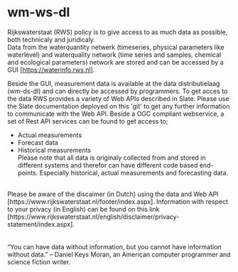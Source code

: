 # wm-ws-dl
Rijkswaterstaat (RWS) policy is to give access to as much data as possible, both technicaly and juridicaly.<br>
Data from the waterquantity netwerk (timeseries, physical parameters like waterlevel) and waterquality network (time series and samples, chemical and ecological parameters) network are stored and can be accessed by a GUI [https://waterinfo.rws.nl].

Beside the GUI, measurement data is available at the data distributielaag (wm-ds-dl) and can directly be accessed by programmers.
To get acces to the data RWS provides a variety of Web APIs described in Slate.
Please use the Slate documentation deployed on this 'git' to get any further information to communicate with the Web API.
Beside a OGC compliant webservice, a set of Rest API services can be found to get access to;
- Actual measurements
- Forecast data
- Historical measurements<br>
Please note that all data is originaly collected from and stored in different systems and therefor can have different code based end-points. Especially historical, actual measurements and forecasting data.
<br>
Please be aware of the discaimer (in Dutch) using the data and Web API [https://www.rijkswaterstaat.nl/footer/index.aspx].
Information with respect to your privacy (in English) can be found on this link [https://www.rijkswaterstaat.nl/english/disclaimer/privacy-statement/index.aspx].
<br>
<br>
<br>
“You can have data without information, but you cannot have information without data.” 
– Daniel Keys Moran, an American computer programmer and science fiction writer.
